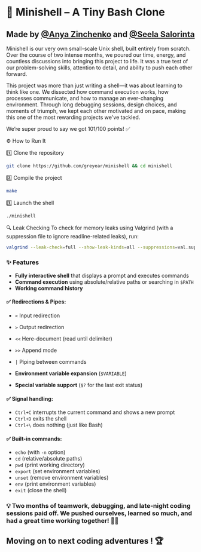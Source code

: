 # 🐚 Minishell – A Tiny Bash Clone
## Made by [@Anya Zinchenko](https://github.com/greyear) and [@Seela Salorinta](https://github.com/SeelaSalorinta)

Minishell is our very own small-scale Unix shell, built entirely from scratch.
Over the course of two intense months, we poured our time, energy, and
countless discussions into bringing this project to life. It was a true test of
our problem-solving skills, attention to detail, and ability to push each other
forward.

This project was more than just writing a shell—it was about learning to think
like one. We dissected how command execution works, how processes communicate,
and how to manage an ever-changing environment. Through long debugging
sessions, design choices, and moments of triumph, we kept each other motivated
and on pace, making this one of the most rewarding projects we've tackled.

We’re super proud to say we got 101/100 points! ✅

 ⚙️ How to Run It

 1️⃣ Clone the repository
```sh
git clone https://github.com/greyear/minishell && cd minishell
```

 2️⃣ Compile the project
```sh
make
```

 3️⃣ Launch the shell
```sh
./minishell
```

 🔍 Leak Checking
To check for memory leaks using Valgrind (with a suppression file to ignore readline-related leaks), run:
```sh
valgrind --leak-check=full --show-leak-kinds=all --suppressions=val.supp ./minishell
```

### ✨ Features

- **Fully interactive shell** that displays a prompt and executes commands
- **Command execution** using absolute/relative paths or searching in `$PATH`
- **Working command history**

 #### ✅ Redirections & Pipes:
  - `<` Input redirection
  - `>` Output redirection
  - `<<` Here-document (read until delimiter)
  - `>>` Append mode
  - `|` Piping between commands

- **Environment variable expansion** (`$VARIABLE`)
- **Special variable support** (`$?` for the last exit status)

#### ✅ Signal handling:
  - `Ctrl+C` interrupts the current command and shows a new prompt
  - `Ctrl+D` exits the shell
  - `Ctrl+\` does nothing (just like Bash)

#### ✅ Built-in commands:
  - `echo` (with `-n` option)
  - `cd` (relative/absolute paths)
  - `pwd` (print working directory)
  - `export` (set environment variables)
  - `unset` (remove environment variables)
  - `env` (print environment variables)
  - `exit` (close the shell)

### 💡 Two months of teamwork, debugging, and late-night coding sessions paid off. We pushed ourselves, learned so much, and had a great time working together! 💪🎉 

## Moving on to next coding adventures ! 🏆
